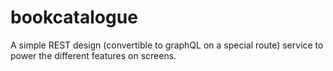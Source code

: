 # bookcatalogue
A simple REST design (convertible to graphQL on a special route) service to power the different features on screens.
